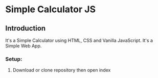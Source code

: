 # Simple Calculator JS

## Introduction
It's a Simple Calculator using HTML, CSS and Vanilla JavaScript. It's a Simple Web App. 

### Setup:

1. Download or clone repository then open index
